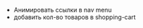 <ul>
    <li>
        Анимировать ссылки в nav menu 
    </li>
    <li>
        добавить кол-во товаров в shopping-cart
    </li>
</ul>
